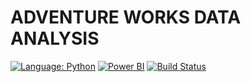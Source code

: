 # ADVENTURE WORKS DATA ANALYSIS

[![Language: Python](https://img.shields.io/badge/Language-Python-blue)](https://www.python.org/)
[![Power BI](https://img.shields.io/badge/Power_BI-F2C811?style=for-the-badge&logo=powerbi&logoColor=white)](https://powerbi.microsoft.com/)
[![Build Status](https://travis-ci.com/your-sarathdotgithub/your-repo.svg?branch=main)](https://travis-ci.com/your-sarathdotgithub/your-ADVETURE-WORKS)


